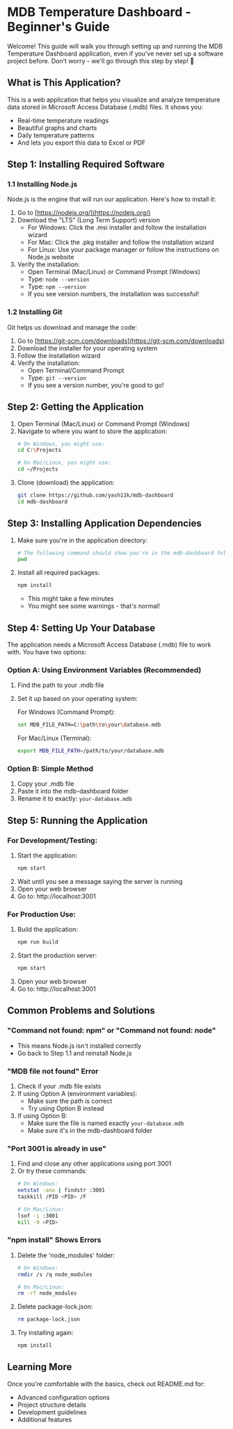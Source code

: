 # MDB Temperature Dashboard - Beginner's Guide

Welcome! This guide will walk you through setting up and running the MDB Temperature Dashboard application, even if you've never set up a software project before. Don't worry - we'll go through this step by step! 🚀

## What is This Application?

This is a web application that helps you visualize and analyze temperature data stored in Microsoft Access Database (.mdb) files. It shows you:
- Real-time temperature readings
- Beautiful graphs and charts
- Daily temperature patterns
- And lets you export this data to Excel or PDF

## Step 1: Installing Required Software

### 1.1 Installing Node.js
Node.js is the engine that will run our application. Here's how to install it:

1. Go to [https://nodejs.org/](https://nodejs.org/)
2. Download the "LTS" (Long Term Support) version
   - For Windows: Click the .msi installer and follow the installation wizard
   - For Mac: Click the .pkg installer and follow the installation wizard
   - For Linux: Use your package manager or follow the instructions on Node.js website
3. Verify the installation:
   - Open Terminal (Mac/Linux) or Command Prompt (Windows)
   - Type: `node --version`
   - Type: `npm --version`
   - If you see version numbers, the installation was successful!

### 1.2 Installing Git
Git helps us download and manage the code:

1. Go to [https://git-scm.com/downloads](https://git-scm.com/downloads)
2. Download the installer for your operating system
3. Follow the installation wizard
4. Verify the installation:
   - Open Terminal/Command Prompt
   - Type: `git --version`
   - If you see a version number, you're good to go!

## Step 2: Getting the Application

1. Open Terminal (Mac/Linux) or Command Prompt (Windows)
2. Navigate to where you want to store the application:
   ```bash
   # On Windows, you might use:
   cd C:\Projects

   # On Mac/Linux, you might use:
   cd ~/Projects
   ```
3. Clone (download) the application:
   ```bash
   git clone https://github.com/yash11k/mdb-dashboard
   cd mdb-dashboard
   ```

## Step 3: Installing Application Dependencies

1. Make sure you're in the application directory:
   ```bash
   # The following command should show you're in the mdb-dashboard folder
   pwd
   ```

2. Install all required packages:
   ```bash
   npm install
   ```
   - This might take a few minutes
   - You might see some warnings - that's normal!

## Step 4: Setting Up Your Database

The application needs a Microsoft Access Database (.mdb) file to work with. You have two options:

### Option A: Using Environment Variables (Recommended)
1. Find the path to your .mdb file
2. Set it up based on your operating system:

   For Windows (Command Prompt):
   ```bash
   set MDB_FILE_PATH=C:\path\to\your\database.mdb
   ```

   For Mac/Linux (Terminal):
   ```bash
   export MDB_FILE_PATH=/path/to/your/database.mdb
   ```

### Option B: Simple Method
1. Copy your .mdb file
2. Paste it into the mdb-dashboard folder
3. Rename it to exactly: `your-database.mdb`

## Step 5: Running the Application

### For Development/Testing:
1. Start the application:
   ```bash
   npm start
   ```
2. Wait until you see a message saying the server is running
3. Open your web browser
4. Go to: http://localhost:3001

### For Production Use:
1. Build the application:
   ```bash
   npm run build
   ```
2. Start the production server:
   ```bash
   npm start
   ```
3. Open your web browser
4. Go to: http://localhost:3001

## Common Problems and Solutions

### "Command not found: npm" or "Command not found: node"
- This means Node.js isn't installed correctly
- Go back to Step 1.1 and reinstall Node.js

### "MDB file not found" Error
1. Check if your .mdb file exists
2. If using Option A (environment variables):
   - Make sure the path is correct
   - Try using Option B instead
3. If using Option B:
   - Make sure the file is named exactly `your-database.mdb`
   - Make sure it's in the mdb-dashboard folder

### "Port 3001 is already in use"
1. Find and close any other applications using port 3001
2. Or try these commands:
   ```bash
   # On Windows:
   netstat -ano | findstr :3001
   taskkill /PID <PID> /F

   # On Mac/Linux:
   lsof -i :3001
   kill -9 <PID>
   ```

### "npm install" Shows Errors
1. Delete the 'node_modules' folder:
   ```bash
   # On Windows:
   rmdir /s /q node_modules

   # On Mac/Linux:
   rm -rf node_modules
   ```
2. Delete package-lock.json:
   ```bash
   rm package-lock.json
   ```
3. Try installing again:
   ```bash
   npm install
   ```

## Learning More

Once you're comfortable with the basics, check out README.md for:
- Advanced configuration options
- Project structure details
- Development guidelines
- Additional features

